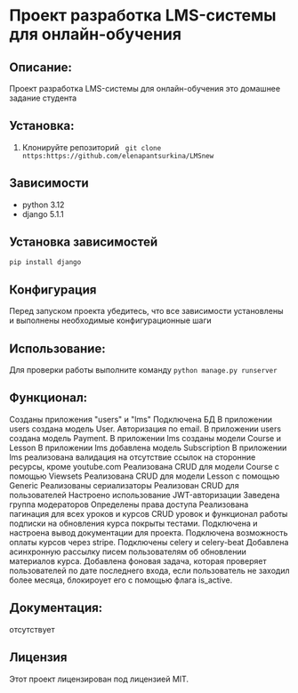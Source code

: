 # Проект разработка LMS-системы для онлайн-обучения


## Описание:
Проект разработка LMS-системы для онлайн-обучения это домашнее задание студента


## Установка:
1. Клонируйте репозиторий 
``` git clone nttps:https://github.com/elenapantsurkina/LMSnew```


## Зависимости
- python 3.12
- django 5.1.1


## Установка зависимостей
```pip install django```


## Конфигурация
Перед запуском проекта убедитесь, что все зависимости установлены и выполнены необходимые конфигурационные шаги


## Использование:
Для проверки работы выполните команду `python manage.py runserver`


## Функционал:
Созданы приложения "users" и "lms"
Подключена БД
В приложении users создана модель User. Авторизация по email.
В приложении users создана модель Payment.
В приложении lms созданы модели Course и Lesson
В приложении lms добавлена модель Subscription
В приложении lms реализована валидация на отсутствие ссылок на сторонние ресурсы, кроме youtube.com
Реализована CRUD для модели Course с помощью Viewsets
Реализована CRUD для модели Lesson с помощью Generic
Реализованы сериализаторы
Реализован CRUD для пользователей
Настроено использование JWT-авторизации
Заведена группа модераторов
Определены права доступа
Реализована пагинация для всех уроков и курсов
CRUD уровок и функционал работы подписки на обновления курса покрыты тестами.
Подключена и настроена вывод документации для проекта.
Подключена возможность оплаты курсов через stripe.
Подключены celery и celery-beat
Добавлена асинхронную рассылку писем пользователям об обновлении материалов курса.
Добавлена фоновая задача, которая проверяет пользователей по дате последнего входа, 
если пользователь не заходил более месяца, блокироует его с помощью флага 
is_active.







## Документация:
отсутствует


## Лицензия 
Этот проект лицензирован под лицензией MIT. 